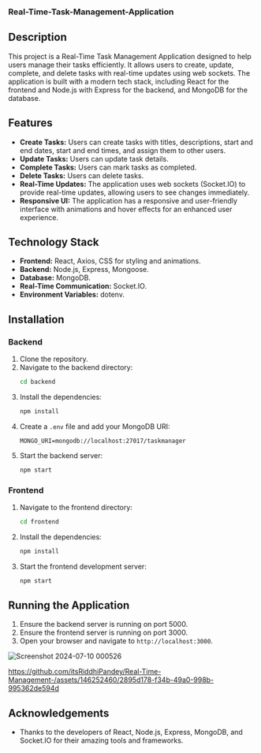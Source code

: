 ### Real-Time-Task-Management-Application

## Description

This project is a Real-Time Task Management Application designed to help users manage their tasks efficiently. It allows users to create, update, complete, and delete tasks with real-time updates using web sockets. The application is built with a modern tech stack, including React for the frontend and Node.js with Express for the backend, and MongoDB for the database.

## Features

- **Create Tasks:** Users can create tasks with titles, descriptions, start and end dates, start and end times, and assign them to other users.
- **Update Tasks:** Users can update task details.
- **Complete Tasks:** Users can mark tasks as completed.
- **Delete Tasks:** Users can delete tasks.
- **Real-Time Updates:** The application uses web sockets (Socket.IO) to provide real-time updates, allowing users to see changes immediately.
- **Responsive UI:** The application has a responsive and user-friendly interface with animations and hover effects for an enhanced user experience.

## Technology Stack

- **Frontend:** React, Axios, CSS for styling and animations.
- **Backend:** Node.js, Express, Mongoose.
- **Database:** MongoDB.
- **Real-Time Communication:** Socket.IO.
- **Environment Variables:** dotenv.

## Installation

### Backend

1. Clone the repository.
2. Navigate to the backend directory:
    ```bash
    cd backend
    ```
3. Install the dependencies:
    ```bash
    npm install
    ```
4. Create a `.env` file and add your MongoDB URI:
    ```
    MONGO_URI=mongodb://localhost:27017/taskmanager
    ```
5. Start the backend server:
    ```bash
    npm start
    ```

### Frontend

1. Navigate to the frontend directory:
    ```bash
    cd frontend
    ```
2. Install the dependencies:
    ```bash
    npm install
    ```
3. Start the frontend development server:
    ```bash
    npm start
    ```

## Running the Application

1. Ensure the backend server is running on port 5000.
2. Ensure the frontend server is running on port 3000.
3. Open your browser and navigate to `http://localhost:3000`.

![Screenshot 2024-07-10 000526](https://github.com/itsRiddhiPandey/Real-Time-Management-/assets/146252460/77a09163-1467-4964-9e59-eef6db79a810)


https://github.com/itsRiddhiPandey/Real-Time-Management-/assets/146252460/2895d178-f34b-49a0-998b-995362de594d


## Acknowledgements

- Thanks to the developers of React, Node.js, Express, MongoDB, and Socket.IO for their amazing tools and frameworks.
